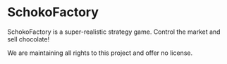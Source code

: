 # SchokoFactory
SchokoFactory is a super-realistic strategy game. Control the market and sell chocolate! 



We are maintaining all rights to this project and offer no license.
